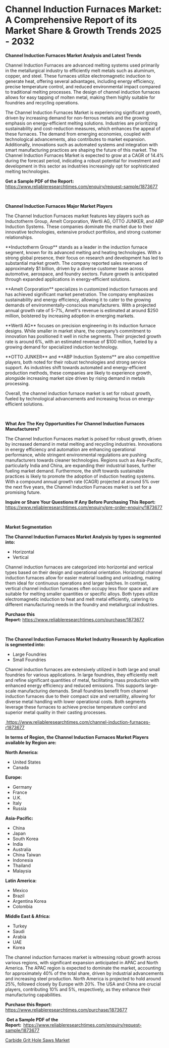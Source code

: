 <p><h1>Channel Induction Furnaces Market: A Comprehensive Report of its Market Share & Growth Trends 2025 - 2032</h1></p><p><strong>Channel Induction Furnaces Market Analysis and Latest Trends</strong></p>
<p><p>Channel Induction Furnaces are advanced melting systems used primarily in the metallurgical industry to efficiently melt metals such as aluminum, copper, and steel. These furnaces utilize electromagnetic induction to generate heat, offering several advantages, including energy efficiency, precise temperature control, and reduced environmental impact compared to traditional melting processes. The design of channel induction furnaces allows for easy tapping of molten metal, making them highly suitable for foundries and recycling operations.</p><p>The Channel Induction Furnaces Market is experiencing significant growth, driven by increasing demand for non-ferrous metals and the growing emphasis on energy-efficient melting solutions. Industries are prioritizing sustainability and cost-reduction measures, which enhances the appeal of these furnaces. The demand from emerging economies, coupled with technological advancements, also contributes to market expansion. Additionally, innovations such as automated systems and integration with smart manufacturing practices are shaping the future of this market. The Channel Induction Furnaces Market is expected to grow at a CAGR of 14.4% during the forecast period, indicating a robust potential for investment and development in this sector as industries increasingly opt for sophisticated melting technologies.</p></p>
<p><strong>Get a Sample PDF of the Report:&nbsp;</strong> <a href="https://www.reliableresearchtimes.com/enquiry/request-sample/1873677?utm_campaign=2009&utm_medium=2&utm_source=Github&utm_content=ia&utm_term=08042025&utm_id=channel-induction-furnaces">https://www.reliableresearchtimes.com/enquiry/request-sample/1873677</a></p>
<p>&nbsp;</p>
<p><strong>Channel Induction Furnaces Major Market Players</strong></p>
<p><p>The Channel Induction Furnaces market features key players such as Inductotherm Group, Amelt Corporation, Wertli AG, OTTO JUNKER, and ABP Induction Systems. These companies dominate the market due to their innovative technologies, extensive product portfolios, and strong customer relationships.</p><p>**Inductotherm Group** stands as a leader in the induction furnace segment, known for its advanced melting and heating technologies. With a strong global presence, their focus on research and development has led to substantial market growth. The company reported sales revenues of approximately $1 billion, driven by a diverse customer base across automotive, aerospace, and foundry sectors. Future growth is anticipated through expanded applications in energy-efficient solutions.</p><p>**Amelt Corporation** specializes in customized induction furnaces and has achieved significant market penetration. The company emphasizes sustainability and energy efficiency, allowing it to cater to the growing demands of environmentally-conscious manufacturers. With a projected annual growth rate of 5-7%, Amelt's revenue is estimated at around $250 million, bolstered by increasing adoption in emerging markets.</p><p>**Wertli AG** focuses on precision engineering in its induction furnace designs. While smaller in market share, the company’s commitment to innovation has positioned it well in niche segments. Their projected growth rate is around 6%, with an estimated revenue of $100 million, fueled by a growing demand for specialized induction technology.</p><p>**OTTO JUNKER** and **ABP Induction Systems** are also competitive players, both noted for their robust technologies and strong service support. As industries shift towards automated and energy-efficient production methods, these companies are likely to experience growth, alongside increasing market size driven by rising demand in metals processing.</p><p>Overall, the channel induction furnace market is set for robust growth, fueled by technological advancements and increasing focus on energy-efficient solutions.</p></p>
<p>&nbsp;</p>
<p><strong>What Are The Key Opportunities For Channel Induction Furnaces Manufacturers?</strong></p>
<p><p>The Channel Induction Furnaces market is poised for robust growth, driven by increased demand in metal melting and recycling industries. Innovations in energy efficiency and automation are enhancing operational performance, while stringent environmental regulations are pushing manufacturers towards cleaner technologies. Regions such as Asia-Pacific, particularly India and China, are expanding their industrial bases, further fueling market demand. Furthermore, the shift towards sustainable practices is likely to promote the adoption of induction heating systems. With a compound annual growth rate (CAGR) projected at around 5% over the next five years, the Channel Induction Furnaces market is set for a promising future.</p></p>
<p><strong>Inquire or Share Your Questions If Any Before Purchasing This Report:</strong> <a href="https://www.reliableresearchtimes.com/enquiry/pre-order-enquiry/1873677?utm_campaign=2009&utm_medium=2&utm_source=Github&utm_content=ia&utm_term=08042025&utm_id=channel-induction-furnaces">https://www.reliableresearchtimes.com/enquiry/pre-order-enquiry/1873677</a></p>
<p>&nbsp;</p>
<p><strong>Market Segmentation</strong></p>
<p><strong>The Channel Induction Furnaces Market Analysis by types is segmented into:</strong></p>
<p><ul><li>Horizontal</li><li>Vertical</li></ul></p>
<p><p>Channel induction furnaces are categorized into horizontal and vertical types based on their design and operational orientation. Horizontal channel induction furnaces allow for easier material loading and unloading, making them ideal for continuous operations and larger batches. In contrast, vertical channel induction furnaces often occupy less floor space and are suitable for melting smaller quantities or specific alloys. Both types utilize electromagnetic induction to heat and melt metal efficiently, catering to different manufacturing needs in the foundry and metallurgical industries.</p></p>
<p><strong>Purchase this Report:&nbsp;</strong><a href="https://www.reliableresearchtimes.com/purchase/1873677?utm_campaign=2009&utm_medium=2&utm_source=Github&utm_content=ia&utm_term=08042025&utm_id=channel-induction-furnaces">https://www.reliableresearchtimes.com/purchase/1873677</a></p>
<p>&nbsp;</p>
<p><strong>The Channel Induction Furnaces Market Industry Research by Application is segmented into:</strong></p>
<p><ul><li>Large Foundries</li><li>Small Foundries</li></ul></p>
<p><p>Channel induction furnaces are extensively utilized in both large and small foundries for various applications. In large foundries, they efficiently melt and refine significant quantities of metal, facilitating mass production with enhanced energy efficiency and reduced emissions. This supports large-scale manufacturing demands. Small foundries benefit from channel induction furnaces due to their compact size and versatility, allowing for diverse metal handling with lower operational costs. Both segments leverage these furnaces to achieve precise temperature control and superior metal quality in their casting processes.</p></p>
<p><a href="https://www.reliableresearchtimes.com/channel-induction-furnaces-r1873677?utm_campaign=2009&utm_medium=2&utm_source=Github&utm_content=ia&utm_term=08042025&utm_id=channel-induction-furnaces">&nbsp;https://www.reliableresearchtimes.com/channel-induction-furnaces-r1873677</a></p>
<p><strong>In terms of Region, the Channel Induction Furnaces Market Players available by Region are:</strong></p>
<p>
    <p> <strong> North America: </strong>
        <ul>
            <li>United States</li>
            <li>Canada</li>
        </ul>
        </p> 
    <p> <strong> Europe: </strong>
        <ul>
            <li>Germany</li>
            <li>France</li>
            <li>U.K.</li>
            <li>Italy</li>
            <li>Russia</li>
        </ul>
        </p> 
    <p> <strong> Asia-Pacific: </strong>
        <ul>
            <li>China</li>
            <li>Japan</li>
            <li>South Korea</li>
            <li>India</li>
            <li>Australia</li>
            <li>China Taiwan</li>
            <li>Indonesia</li>
            <li>Thailand</li>
            <li>Malaysia</li>
        </ul>
        </p> 
    <p> <strong> Latin America: </strong>
        <ul>
            <li>Mexico</li>
            <li>Brazil</li>
            <li>Argentina Korea</li>
            <li>Colombia</li>
        </ul>
        </p> 
    <p> <strong> Middle East & Africa: </strong>
        <ul>
            <li>Turkey</li>
            <li>Saudi</li>
            <li>Arabia</li>
            <li>UAE</li>
            <li>Korea</li>
        </ul>
    </p>
    </p>
<p><p>The channel induction furnaces market is witnessing robust growth across various regions, with significant expansion anticipated in APAC and North America. The APAC region is expected to dominate the market, accounting for approximately 40% of the total share, driven by industrial advancements and increasing steel production. North America is projected to hold around 25%, followed closely by Europe with 20%. The USA and China are crucial players, contributing 10% and 5%, respectively, as they enhance their manufacturing capabilities.</p></p>
<p><strong>Purchase this Report: </strong><a href="https://www.reliableresearchtimes.com/purchase/1873677?utm_campaign=2009&utm_medium=2&utm_source=Github&utm_content=ia&utm_term=08042025&utm_id=channel-induction-furnaces">https://www.reliableresearchtimes.com/purchase/1873677</a></p>
<p>&nbsp;<strong>Get a Sample PDF of the Report:&nbsp;&nbsp;</strong><a href="https://www.reliableresearchtimes.com/enquiry/request-sample/1873677?utm_campaign=2009&utm_medium=2&utm_source=Github&utm_content=ia&utm_term=08042025&utm_id=channel-induction-furnaces">https://www.reliableresearchtimes.com/enquiry/request-sample/1873677</a></p>
<p><strong></strong></p>
<p><p><a href="https://github.com/hgf64gh/Market-Research-Report-List-2/blob/main/carbide-grit-hole-saws-market.md?utm_campaign=2009&utm_medium=2&utm_source=Github&utm_content=ia&utm_term=08042025&utm_id=channel-induction-furnaces">Carbide Grit Hole Saws Market</a></p></p>